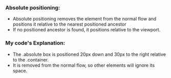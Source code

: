 ### Absolute positioning:
- Absolute positioning removes the element from the normal flow and positions it relative to the nearest positioned ancestor
- If no positioned ancestor is found, it positions relative to the viewport.

### My code's Explanation:
- The .absolute box is positioned 20px down and 30px to the right relative to the .container.
- It is removed from the normal flow, so other elements will ignore its space.